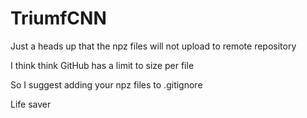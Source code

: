 # TriumfCNN

Just a heads up that the npz files will not upload to remote repository

I think think GitHub has a limit to size per file

So I suggest adding your npz files to .gitignore

Life saver
